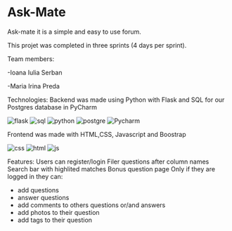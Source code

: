 # Ask-Mate
Ask-mate it is a simple and easy to use forum. 

This projet was completed in three sprints (4 days per sprint). 

Team members:

-Ioana Iulia Serban

-Maria Irina Preda

Technologies:
Backend was made using Python with Flask and SQL for our Postgres database in PyCharm

![flask](https://user-images.githubusercontent.com/89388372/185142889-0f3ae75d-9746-40fa-b22e-407a0cc93be9.jpg)
![sql](https://user-images.githubusercontent.com/89388372/185142901-7dae6726-e8cf-44b9-afaf-e1265ecc65cc.jpg)
![python](https://user-images.githubusercontent.com/89388372/185142931-45a1d42c-7d43-4272-a1ef-a9f37070d63f.jpg)
![postgre](https://user-images.githubusercontent.com/89388372/185142961-f2c3631c-f1cd-47d3-9618-6a2d45a283c5.jpg)
![Pycharm](https://user-images.githubusercontent.com/89388372/185143016-3526a78a-205b-48c0-b4ee-e88e56ae80f1.jpg)


Frontend was made with HTML,CSS, Javascript and Boostrap

![css](https://user-images.githubusercontent.com/89388372/185142643-5b4b0491-b818-4a88-9ed4-19053d25aaf8.jpg)
![html](https://user-images.githubusercontent.com/89388372/185142859-ec29fa90-872c-4482-b3e0-112a0a7f68ad.jpg)
![js](https://user-images.githubusercontent.com/89388372/185143261-93fd756b-3fad-4d9a-bacb-0bbc90b39705.jpg)


Features:
Users can register/login
Filer questions after column names
Search bar with highlited matches
Bonus question page
Only if they are logged in they can:
- add questions
- answer questions
- add comments to others questions or/and answers
- add photos to their question
- add tags to their question

